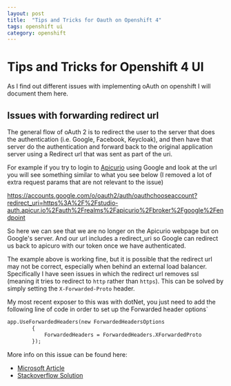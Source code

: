 ```yaml
---
layout: post
title:  "Tips and Tricks for Oauth on Openshift 4"
tags: openshift ui
category: openshift
---
```


# Tips and Tricks for Openshift 4 UI

As I find out different issues with implementing oAuth on openshift I will document them here.


## Issues with forwarding redirect url

The general flow of oAuth 2 is to redirect the user to the server that does the authentication (i.e. Google, Facebook, Keycloak), and then have that server do the authentication and forward back to the original application server using a Redirect url that was sent as part of the uri.

For example if you try to login to [Apicurio](https://studio.apicur.io/) using Google and look at the url you will see something similar to what you see below (I removed a lot of extra request params that are not relevant to the issue)

https://accounts.google.com/o/oauth2/auth/oauthchooseaccount?redirect_uri=https%3A%2F%2Fstudio-auth.apicur.io%2Fauth%2Frealms%2Fapicurio%2Fbroker%2Fgoogle%2Fendpoint

So here we can see that we are no longer on the Apicurio webpage but on Google's server. And our url includes a redirect_uri so Google can redirect us back to apicuro with our token once we have authenticated.

The example above is working fine, but it is possible that the redirect url may not be correct, especially when behind an external load balancer. Specifically I have seen issues in which the redirect url removes ssl (meaning it tries to redirect to `http` rather than `https`). This can be solved by simply setting the `X-Forwarded-Proto` header. 

My most recent exposer to this was with dotNet, you just need to add the following line of code in order to set up the Forwarded header options`

```dtd
app.UseForwardedHeaders(new ForwardedHeadersOptions
        {
            ForwardedHeaders = ForwardedHeaders.XForwardedProto
        });
```

More info on this issue can be found here:
* [Microsoft Article](https://docs.microsoft.com/en-us/aspnet/core/host-and-deploy/proxy-load-balancer?view=aspnetcore-3.1)
* [Stackoverflow Solution](https://stackoverflow.com/questions/50468033/redirect-uri-sent-as-http-and-not-https-in-app-running-https/50505373#50505373)